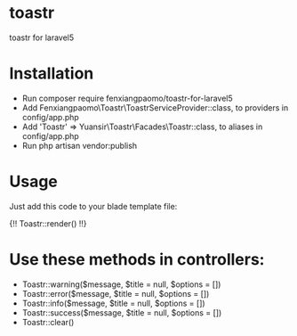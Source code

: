 # toastr

toastr for laravel5

# Installation

* Run composer require fenxiangpaomo/toastr-for-laravel5
* Add Fenxiangpaomo\Toastr\ToastrServiceProvider::class, to providers in config/app.php
* Add 'Toastr' => Yuansir\Toastr\Facades\Toastr::class, to aliases in config/app.php
* Run php artisan vendor:publish

# Usage

Just add this code to your blade template file:

{!! Toastr::render() !!}

# Use these methods in controllers:

* Toastr::warning($message, $title = null, $options = [])
* Toastr::error($message, $title = null, $options = [])
* Toastr::info($message, $title = null, $options = [])
* Toastr::success($message, $title = null, $options = [])
* Toastr::clear()